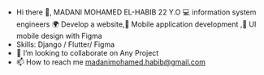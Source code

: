 - Hi there 👋, MADANI MOHAMED EL-HABIB 22 Y.O
  💻 information system engineers
  🌍 Develop a website,📱 Mobile application development ,📱 UI mobile design with Figma
- Skills: Django / Flutter/ Figma
- 💞️ I’m looking to collaborate on Any Project
- 📫 How to reach me madanimohamed.habib@gmail.com


